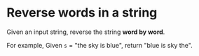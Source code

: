 # Reverse words in a string

Given an input string, reverse the string **word by word**.

For example,
Given `s` = "the sky is blue",
return "blue is sky the".
